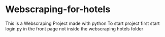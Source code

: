 # Webscraping-for-hotels
This is a Webscraping Project made with python
To start project first start login.py in the front page
not inside the webscraping hotels folder
